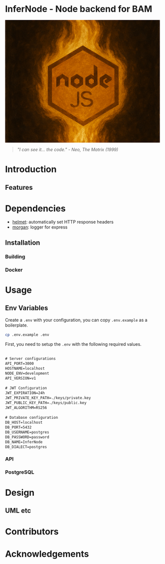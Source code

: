 # InferNode - Node backend for BAM

<div style="height:400px; overflow:hidden; margin:auto">
  <img src="./public/InferNode.png" style="width:100%; height:100%; object-fit:cover; object-position:center;" />
</div>

> _"I can see it... the code." - Neo, The Matrix (1999)_

# Introduction

## Features

# Dependencies

- [helmet](https://www.npmjs.com/package/helmet): automatically set HTTP response headers
- [morgan](https://expressjs.com/en/resources/middleware/morgan.html): logger for express

## Installation

### Building

### Docker

# Usage

## Env Variables

Create a `.env` with your configuration, you can copy `.env.example` as a boilerplate.

```bash
cp .env.example .env
```

First, you need to setup the `.env` with the following required values.

```env

# Server configurations
API_PORT=3000
HOSTNAME=localhost
NODE_ENV=development
API_VERSION=v1

# JWT Configuration
JWT_EXPIRATION=24h
JWT_PRIVATE_KEY_PATH=./keys/private.key
JWT_PUBLIC_KEY_PATH=./keys/public.key
JWT_ALGORITHM=RS256

# Database configuration
DB_HOST=localhost
DB_PORT=5432
DB_USERNAME=postgres
DB_PASSWORD=password
DB_NAME=InferNode
DB_DIALECT=postgres

```

### API

### PostgreSQL

# Design

## UML etc

# Contributors

# Acknowledgements
